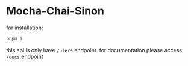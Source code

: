# Mocha-Chai-Sinon

for installation:

```bash
pnpm i
```

this api is only have `/users` endpoint. for documentation please access `/docs` endpoint
